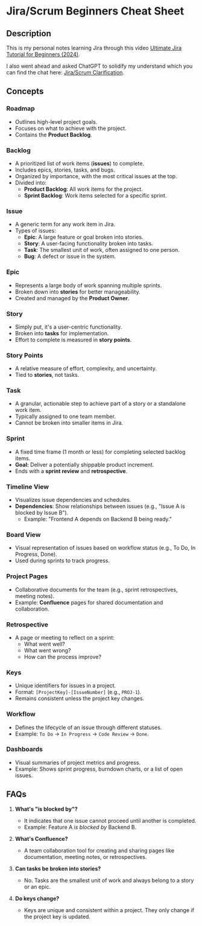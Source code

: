 # Jira/Scrum Beginners Cheat Sheet

## Description

This is my personal notes learning Jira through this video [Ultimate Jira Tutorial for Beginners (2024)](https://www.youtube.com/watch?v=8jWKwiIcWPI).

I also went ahead and asked ChatGPT to solidify my understand which you can find the chat here: [Jira/Scrum Clarification](https://chatgpt.com/share/67517eb5-5f1c-8001-9ba2-c799a1e683fc).

## Concepts

### Roadmap

- Outlines high-level project goals.
- Focuses on what to achieve with the project.
- Contains the **Product Backlog**.

### Backlog

- A prioritized list of work items (**issues**) to complete.
- Includes epics, stories, tasks, and bugs.
- Organized by importance, with the most critical issues at the top.
- Divided into:
  - **Product Backlog**: All work items for the project.
  - **Sprint Backlog**: Work items selected for a specific sprint.

### Issue

- A generic term for any work item in Jira.
- Types of issues:
  - **Epic**: A large feature or goal broken into stories.
  - **Story**: A user-facing functionality broken into tasks.
  - **Task**: The smallest unit of work, often assigned to one person.
  - **Bug**: A defect or issue in the system.

### Epic

- Represents a large body of work spanning multiple sprints.
- Broken down into **stories** for better manageability.
- Created and managed by the **Product Owner**.

### Story

- Simply put, it's a user-centric functionality.
- Broken into **tasks** for implementation.
- Effort to complete is measured in **story points**.

### Story Points

- A relative measure of effort, complexity, and uncertainty.
- Tied to **stories**, not tasks.

### Task

- A granular, actionable step to achieve part of a story or a standalone work item.
- Typically assigned to one team member.
- Cannot be broken into smaller items in Jira.

### Sprint

- A fixed time frame (1 month or less) for completing selected backlog items.
- **Goal:** Deliver a potentially shippable product increment.
- Ends with a **sprint review** and **retrospective**.

### Timeline View

- Visualizes issue dependencies and schedules.
- **Dependencies**: Show relationships between issues (e.g., "Issue A is blocked by Issue B").
  - Example: "Frontend A depends on Backend B being ready."

### Board View

- Visual representation of issues based on workflow status (e.g., To Do, In Progress, Done).
- Used during sprints to track progress.

### Project Pages

- Collaborative documents for the team (e.g., sprint retrospectives, meeting notes).
- Example: **Confluence** pages for shared documentation and collaboration.

### Retrospective

- A page or meeting to reflect on a sprint:
  - What went well?
  - What went wrong?
  - How can the process improve?

### Keys

- Unique identifiers for issues in a project.
- Format: `[ProjectKey]-[IssueNumber]` (e.g., `PROJ-1`).
- Remains consistent unless the project key changes.

### Workflow

- Defines the lifecycle of an issue through different statuses.
- Example: `To Do` -> `In Progress` -> `Code Review` -> `Done`.

### Dashboards

- Visual summaries of project metrics and progress.
- Example: Shows sprint progress, burndown charts, or a list of open issues.

## FAQs

1. **What's "is blocked by"?**
   - It indicates that one issue cannot proceed until another is completed.
   - Example: Feature A *is blocked by* Backend B.

2. **What's Confluence?**
   - A team collaboration tool for creating and sharing pages like documentation, meeting notes, or retrospectives.

3. **Can tasks be broken into stories?**
   - No. Tasks are the smallest unit of work and always belong to a story or an epic.

4. **Do keys change?**
   - Keys are unique and consistent within a project. They only change if the project key is updated.
